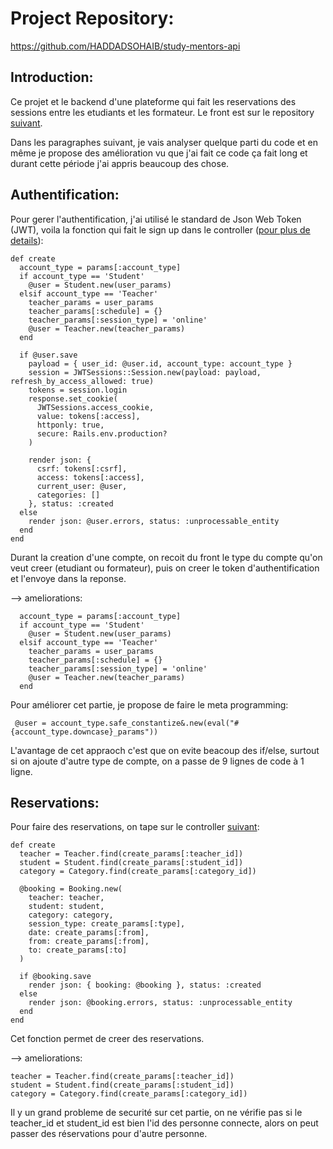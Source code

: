 # Project Repository:
https://github.com/HADDADSOHAIB/study-mentors-api

## Introduction:
Ce projet et le backend d'une plateforme qui fait les reservations des sessions entre les etudiants et les formateur. Le front est sur le repository [suivant](https://github.com/HADDADSOHAIB/study-mentors).

Dans les paragraphes suivant, je vais analyser quelque parti du code et en même je propose des amélioration vu que j'ai fait ce code ça fait long et durant cette période j'ai appris beaucoup des chose.

## Authentification:
Pour gerer l'authentification, j'ai utilisé le standard de Json Web Token (JWT), voila la fonction qui fait le sign up dans le controller ([pour plus de details](https://github.com/HADDADSOHAIB/study-mentors-api/tree/master/app/controllers/api/v1)):

```
def create
  account_type = params[:account_type]
  if account_type == 'Student'
    @user = Student.new(user_params)
  elsif account_type == 'Teacher'
    teacher_params = user_params
    teacher_params[:schedule] = {}
    teacher_params[:session_type] = 'online'
    @user = Teacher.new(teacher_params)
  end

  if @user.save
    payload = { user_id: @user.id, account_type: account_type }
    session = JWTSessions::Session.new(payload: payload, refresh_by_access_allowed: true)
    tokens = session.login
    response.set_cookie(
      JWTSessions.access_cookie,
      value: tokens[:access],
      httponly: true,
      secure: Rails.env.production?
    )

    render json: {
      csrf: tokens[:csrf],
      access: tokens[:access],
      current_user: @user,
      categories: []
    }, status: :created
  else
    render json: @user.errors, status: :unprocessable_entity
  end
end
```

Durant la creation d'une compte, on recoit du front le type du compte qu'on veut creer (etudiant ou formateur), puis on creer le token d'authentification et l'envoye dans la reponse.

--> ameliorations: 

```
  account_type = params[:account_type]
  if account_type == 'Student'
    @user = Student.new(user_params)
  elsif account_type == 'Teacher'
    teacher_params = user_params
    teacher_params[:schedule] = {}
    teacher_params[:session_type] = 'online'
    @user = Teacher.new(teacher_params)
  end
```
Pour améliorer cet partie, je propose de faire le meta programming:
```
 @user = account_type.safe_constantize&.new(eval("#{account_type.downcase}_params"))
```
L'avantage de cet appraoch c'est que on evite beacoup des if/else, surtout si on ajoute d'autre type de compte, on a passe de 9 lignes de code à 1 ligne.

## Reservations:

Pour faire des reservations, on tape sur le controller [suivant](https://github.com/HADDADSOHAIB/study-mentors-api/blob/master/app/controllers/api/v1/bookings_controller.rb):
```
def create
  teacher = Teacher.find(create_params[:teacher_id])
  student = Student.find(create_params[:student_id])
  category = Category.find(create_params[:category_id])

  @booking = Booking.new(
    teacher: teacher,
    student: student,
    category: category,
    session_type: create_params[:type],
    date: create_params[:from],
    from: create_params[:from],
    to: create_params[:to]
  )

  if @booking.save
    render json: { booking: @booking }, status: :created
  else
    render json: @booking.errors, status: :unprocessable_entity
  end
end
```
Cet fonction permet de creer des reservations.

--> ameliorations:
```
teacher = Teacher.find(create_params[:teacher_id])
student = Student.find(create_params[:student_id])
category = Category.find(create_params[:category_id])
```
Il y un grand probleme de securité sur cet partie, on ne vérifie pas si le teacher_id et student_id est bien l'id des personne connecte, alors on peut passer des réservations pour d'autre personne.